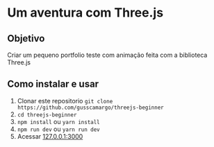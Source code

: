 # Um aventura com Three.js

## Objetivo
Criar um pequeno portfolio teste com animação feita com a biblioteca Three.js

## Como instalar e usar

1. Clonar este repositorio ```git clone https://github.com/gusscamargo/threejs-beginner```
2. ```cd threejs-beginner```
3. ```npm install``` ou ```yarn install```
4. ```npm run dev``` ou ```yarn run dev```
5. Acessar [127.0.0.1:3000](http://127.0.0.1:3000/)
